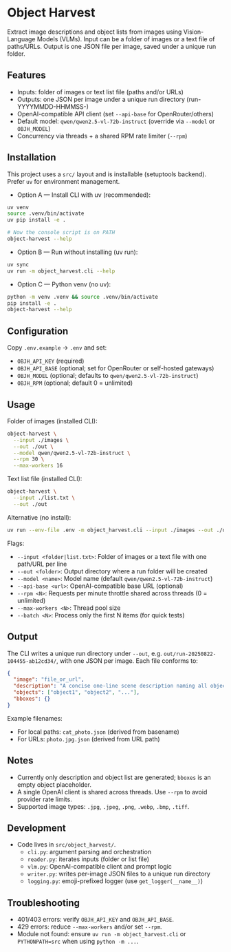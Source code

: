 # Object Harvest

Extract image descriptions and object lists from images using Vision-Language Models (VLMs). Input can be a folder of images or a text file of paths/URLs. Output is one JSON file per image, saved under a unique run folder.

## Features

- Inputs: folder of images or text list file (paths and/or URLs)
- Outputs: one JSON per image under a unique run directory (run-YYYYMMDD-HHMMSS-<id>)
- OpenAI-compatible API client (set `--api-base` for OpenRouter/others)
- Default model: `qwen/qwen2.5-vl-72b-instruct` (override via `--model` or `OBJH_MODEL`)
- Concurrency via threads + a shared RPM rate limiter (`--rpm`)

## Installation

This project uses a `src/` layout and is installable (setuptools backend). Prefer `uv` for environment management.

- Option A — Install CLI with uv (recommended):

```bash
uv venv
source .venv/bin/activate
uv pip install -e .

# Now the console script is on PATH
object-harvest --help
```

- Option B — Run without installing (uv run):

```bash
uv sync
uv run -m object_harvest.cli --help
```

- Option C — Python venv (no uv):

```bash
python -m venv .venv && source .venv/bin/activate
pip install -e .
object-harvest --help
```

## Configuration

Copy `.env.example` → `.env` and set:

- `OBJH_API_KEY` (required)
- `OBJH_API_BASE` (optional; set for OpenRouter or self-hosted gateways)
- `OBJH_MODEL` (optional; defaults to `qwen/qwen2.5-vl-72b-instruct`)
- `OBJH_RPM` (optional; default 0 = unlimited)

## Usage

Folder of images (installed CLI):

```bash
object-harvest \
  --input ./images \
  --out ./out \
  --model qwen/qwen2.5-vl-72b-instruct \
  --rpm 30 \
  --max-workers 16
```

Text list file (installed CLI):

```bash
object-harvest \
  --input ./list.txt \
  --out ./out
```

Alternative (no install):

```bash
uv run --env-file .env -m object_harvest.cli --input ./images --out ./out
```

Flags:

- `--input <folder|list.txt>`: Folder of images or a text file with one path/URL per line
- `--out <folder>`: Output directory where a run folder will be created
- `--model <name>`: Model name (default `qwen/qwen2.5-vl-72b-instruct`)
- `--api-base <url>`: OpenAI-compatible base URL (optional)
- `--rpm <N>`: Requests per minute throttle shared across threads (0 = unlimited)
- `--max-workers <N>`: Thread pool size
- `--batch <N>`: Process only the first N items (for quick tests)

## Output

The CLI writes a unique run directory under `--out`, e.g. `out/run-20250822-104455-ab12cd34/`, with one JSON per image. Each file conforms to:

```json
{
  "image": "file_or_url",
  "description": "A concise one-line scene description naming all objects...",
  "objects": ["object1", "object2", "..."],
  "bboxes": {}
}
```

Example filenames:

- For local paths: `cat_photo.json` (derived from basename)
- For URLs: `photo.jpg.json` (derived from URL path)

## Notes

- Currently only description and object list are generated; `bboxes` is an empty object placeholder.
- A single OpenAI client is shared across threads. Use `--rpm` to avoid provider rate limits.
- Supported image types: `.jpg`, `.jpeg`, `.png`, `.webp`, `.bmp`, `.tiff`.

## Development

- Code lives in `src/object_harvest/`.
  - `cli.py`: argument parsing and orchestration
  - `reader.py`: iterates inputs (folder or list file)
  - `vlm.py`: OpenAI-compatible client and prompt logic
  - `writer.py`: writes per-image JSON files to a unique run directory
  - `logging.py`: emoji-prefixed logger (use `get_logger(__name__)`)

## Troubleshooting

- 401/403 errors: verify `OBJH_API_KEY` and `OBJH_API_BASE`.
- 429 errors: reduce `--max-workers` and/or set `--rpm`.
- Module not found: ensure `uv run -m object_harvest.cli` or `PYTHONPATH=src` when using `python -m ...`.

